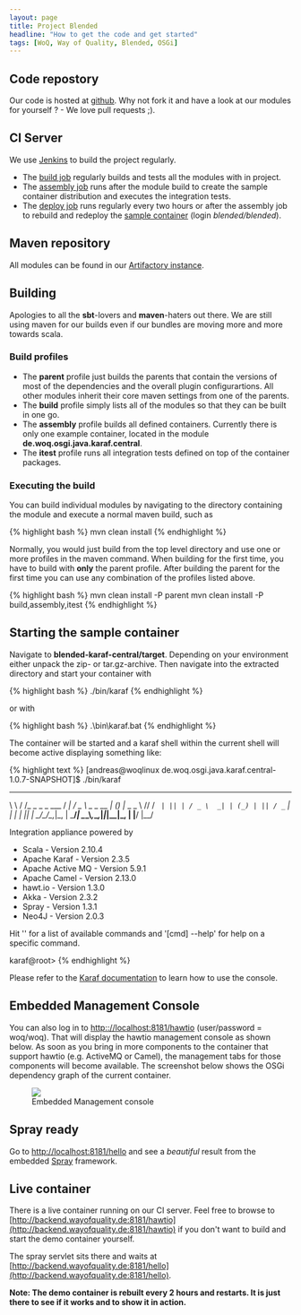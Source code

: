 ```yaml
---
layout: page
title: Project Blended
headline: "How to get the code and get started"
tags: [WoQ, Way of Quality, Blended, OSGi]
---
```

## Code repostory

Our code is hosted at [github](https://github.com/woq-blendes/blended). Why not fork it and have a look at our modules for yourself ? - We love pull requests ;).

## CI Server

We use [Jenkins](http://jenkins-ci.org) to build the project regularly.

* The [build job](http://ci.wayofquality.de:8081/jenkins/job/blended-build/) regularly builds and tests all the modules with in project.
* The [assembly job](http://ci.wayofquality.de:8081/jenkins/job/blended-assembly/) runs after the module build to create the sample container distribution and executes the integration tests.
* The [deploy job](http://ci.wayofquality.de:8081/jenkins/job/blended-deploy/) runs regularly every two hours or after the assembly job to rebuild and redeploy the [sample container](http://backend.wayofquality.de:8181/hawtio) (login _blended/blended_).

## Maven repository

All modules can be found in our [Artifactory instance](http://ci.wayofquality.de:8085/artifactory).

## Building

Apologies to all the __sbt__-lovers and __maven__-haters out there. We are still using maven for our builds even if our bundles are moving more and more towards scala.

### Build profiles

* The __parent__ profile just builds the parents that contain the versions of most of the dependencies and the overall plugin configurartions. All other modules inherit their core maven settings from one of the parents.
* The __build__ profile simply lists all of the modules so that they can be built in one go.
* The __assembly__ profile builds all defined containers. Currently there is only one example container, located in the module __de.woq.osgi.java.karaf.central__.
* The __itest__ profile runs all integration tests defined on top of the container packages.

### Executing the build

You can build individual modules by navigating to the directory containing the module and execute a normal maven build, such as

{% highlight bash %}
mvn clean install
{% endhighlight %}

Normally, you would just build from the top level directory and use one or more profiles in the maven command. When building for the first time, you have to build with __only__ the parent profile. After building the parent for the first time you can use any combination of the profiles listed above.

{% highlight bash %}
mvn clean install -P parent
mvn clean install -P build,assembly,itest
{% endhighlight %}

## Starting the sample container

Navigate to __blended-karaf-central/target__. Depending on your environment either unpack the zip- or tar.gz-archive. Then navigate into the extracted directory and start your container with

{% highlight bash %}
./bin/karaf
{% endhighlight %}

or with

{% highlight bash %}
.\bin\karaf.bat
{% endhighlight %}

The container will be started and a karaf shell within the current shell will become active displaying something like:

{% highlight text %}
[andreas@woqlinux de.woq.osgi.java.karaf.central-1.0.7-SNAPSHOT]$ ./bin/karaf
 __      __                __    ___            _ _ _
 \ \    / /_ _ _  _   ___ / _|  / _ \ _  _ __ _| (_) |_ _  _
  \ \/\/ / _` | || | / _ \  _| | (_) | || / _` | | |  _| || |
   \_/\_/\__,_|\_, | \___/_|    \__\_\\_,_\__,_|_|_|\__|\_, |
               |__/                                     |__/

Integration appliance powered by
- Scala            - Version 2.10.4
- Apache Karaf     - Version 2.3.5
- Apache Active MQ - Version 5.9.1
- Apache Camel     - Version 2.13.0
- hawt.io          - Version 1.3.0
- Akka             - Version 2.3.2
- Spray            - Version 1.3.1
- Neo4J            - Version 2.0.3

Hit '<tab>' for a list of available commands
and '[cmd] --help' for help on a specific command.

karaf@root>
{% endhighlight %}

Please refer to the [Karaf documentation](http://karaf.apache.org/manual/latest-2.2.x/users-guide/using-console.html) to learn how to use the console.

## Embedded Management Console

You can also log in to [http:://localhost:8181/hawtio](http:://localhost:8181/hawtio) (user/password = woq/woq). That will display the hawtio management console as shown below. As soon as you bring in more components to the container that support hawtio (e.g. ActiveMQ or Camel), the management tabs for those components will become available. The screenshot below shows the OSGi dependency graph of the current container.

<figure>
	<img src="{{ site.url }}/images/projects/blended/hawtio-sample.png">
	<figcaption>Embedded Management console</figcaption>
</figure>

## Spray ready

Go to [http://localhost:8181/hello](http://localhost:8181/hello) and see a _beautiful_ result from the embedded [Spray](http://spray.io) framework.

## Live container

There is a live container running on our CI server. Feel free to browse to [http://backend.wayofquality.de:8181/hawtio](http://backend.wayofquality.de:8181/hawtio) if you don't want to build and start the demo container yourself.

The spray servlet sits there and waits at [http://backend.wayofquality.de:8181/hello](http://backend.wayofquality.de:8181/hello).

__Note: The demo container is rebuilt every 2 hours and restarts. It is just there to see if it works and to show it in action.__

